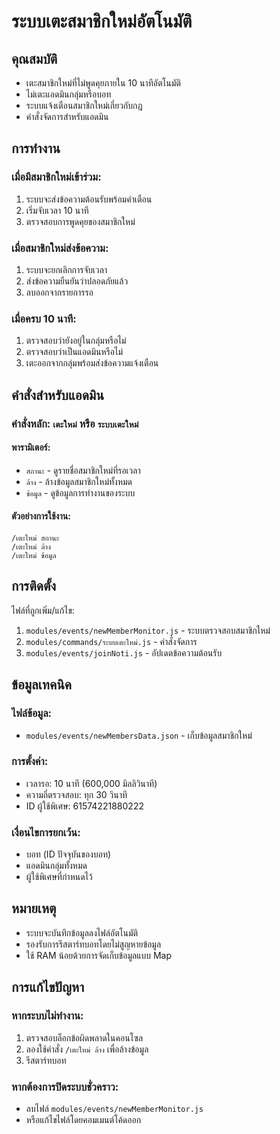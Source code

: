 # ระบบเตะสมาชิกใหม่อัตโนมัติ

## คุณสมบัติ
- เตะสมาชิกใหม่ที่ไม่พูดคุยภายใน 10 นาทีอัตโนมัติ
- ไม่เตะแอดมินกลุ่มหรือบอท
- ระบบแจ้งเตือนสมาชิกใหม่เกี่ยวกับกฎ
- คำสั่งจัดการสำหรับแอดมิน

## การทำงาน

### เมื่อมีสมาชิกใหม่เข้าร่วม:
1. ระบบจะส่งข้อความต้อนรับพร้อมคำเตือน
2. เริ่มจับเวลา 10 นาที
3. ตรวจสอบการพูดคุยของสมาชิกใหม่

### เมื่อสมาชิกใหม่ส่งข้อความ:
1. ระบบจะยกเลิกการจับเวลา
2. ส่งข้อความยืนยันว่าปลอดภัยแล้ว
3. ลบออกจากรายการรอ

### เมื่อครบ 10 นาที:
1. ตรวจสอบว่ายังอยู่ในกลุ่มหรือไม่
2. ตรวจสอบว่าเป็นแอดมินหรือไม่
3. เตะออกจากกลุ่มพร้อมส่งข้อความแจ้งเตือน

## คำสั่งสำหรับแอดมิน

### คำสั่งหลัก: `เตะใหม่` หรือ `ระบบเตะใหม่`

#### พารามิเตอร์:
- `สถานะ` - ดูรายชื่อสมาชิกใหม่ที่รอเวลา
- `ล้าง` - ล้างข้อมูลสมาชิกใหม่ทั้งหมด
- `ข้อมูล` - ดูข้อมูลการทำงานของระบบ

#### ตัวอย่างการใช้งาน:
```
/เตะใหม่ สถานะ
/เตะใหม่ ล้าง
/เตะใหม่ ข้อมูล
```

## การติดตั้ง

ไฟล์ที่ถูกเพิ่ม/แก้ไข:
1. `modules/events/newMemberMonitor.js` - ระบบตรวจสอบสมาชิกใหม่
2. `modules/commands/ระบบเตะใหม่.js` - คำสั่งจัดการ
3. `modules/events/joinNoti.js` - อัปเดตข้อความต้อนรับ

## ข้อมูลเทคนิค

### ไฟล์ข้อมูล:
- `modules/events/newMembersData.json` - เก็บข้อมูลสมาชิกใหม่

### การตั้งค่า:
- เวลารอ: 10 นาที (600,000 มิลลิวินาที)
- ความถี่ตรวจสอบ: ทุก 30 วินาที
- ID ผู้ใช้พิเศษ: 61574221880222

### เงื่อนไขการยกเว้น:
- บอท (ID ปัจจุบันของบอท)
- แอดมินกลุ่มทั้งหมด
- ผู้ใช้พิเศษที่กำหนดไว้

## หมายเหตุ
- ระบบจะบันทึกข้อมูลลงไฟล์อัตโนมัติ
- รองรับการรีสตาร์ทบอทโดยไม่สูญหายข้อมูล
- ใช้ RAM น้อยด้วยการจัดเก็บข้อมูลแบบ Map

## การแก้ไขปัญหา

### หากระบบไม่ทำงาน:
1. ตรวจสอบล็อกข้อผิดพลาดในคอนโซล
2. ลองใช้คำสั่ง `/เตะใหม่ ล้าง` เพื่อล้างข้อมูล
3. รีสตาร์ทบอท

### หากต้องการปิดระบบชั่วคราว:
- ลบไฟล์ `modules/events/newMemberMonitor.js`
- หรือแก้ไขไฟล์โดยคอมเมนต์โค้ดออก
